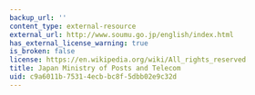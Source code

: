 ```yaml
---
backup_url: ''
content_type: external-resource
external_url: http://www.soumu.go.jp/english/index.html
has_external_license_warning: true
is_broken: false
license: https://en.wikipedia.org/wiki/All_rights_reserved
title: Japan Ministry of Posts and Telecom
uid: c9a6011b-7531-4ecb-bc8f-5dbb02e9c32d
---
```

